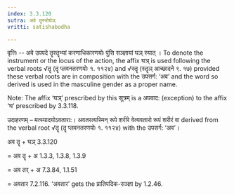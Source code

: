 ```yaml
---
index: 3.3.120
sutra: अवे तॄस्त्रोर्घञ्
vritti: satishabodha

---
```

वृत्तिः -- अवे उपपदे तॄस्तॄभ्यां करणाधिकारणयोः पुंसि सञ्ज्ञायां घञ् स्यात् । To denote the instrument or the locus of the action, the affix घञ् is used following the verbal roots √तॄ (तॄ प्लवनतरणयोः १. ११२४) and √स्तॄ (स्तॄञ् आच्छादने ९. १७) provided these verbal roots are in composition with the उपसर्ग: ‘अव’ and the word so derived is used in the masculine gender as a proper name.

Note: The affix ‘घञ्’ prescribed by this सूत्रम् is a अपवाद: (exception) to the affix ‘घ’ prescribed by 3.3.118.


उदाहरणम् – मत्स्यादयोऽवतारा:। अवतरत्यस्मिन् रूपे शरीरे वेत्यवतारो रूपं शरीरं वा derived from the verbal root √तॄ (तॄ प्लवनतरणयोः १. ११२४) with the उपसर्ग: ‘अव’।


अव तॄ + घञ् 3.3.120

= अव तॄ + अ 1.3.3, 1.3.8, 1.3.9

= अव तर् + अ 7.3.84, 1.1.51

= अवतार 7.2.116. ‘अवतार’ gets the प्रातिपदिक-सञ्ज्ञा by 1.2.46.